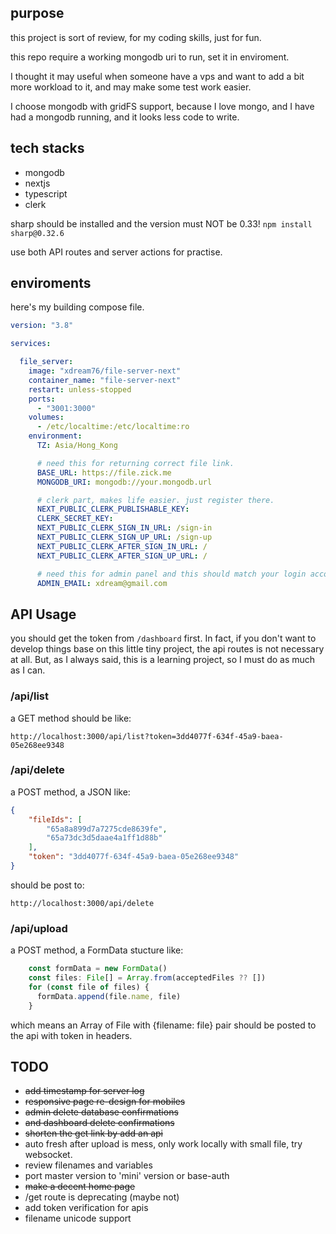 ## purpose

this project is sort of review, for my coding skills, just for fun.

this repo require a working mongodb uri to run, set it in enviroment.

I thought it may useful when someone have a vps and want to add a bit more
workload to it, and may make some test work easier.

I choose mongodb with gridFS support, because I love mongo, and I have had a mongodb running, and it looks less code to write.

## tech stacks

 - mongodb
 - nextjs
 - typescript
 - clerk

sharp should be installed and the version must NOT be 0.33!
 `npm install sharp@0.32.6`

use both API routes and server actions for practise.

## enviroments

here's my building compose file.

```yaml
version: "3.8"

services:

  file_server:
    image: "xdream76/file-server-next"
    container_name: "file-server-next"
    restart: unless-stopped
    ports:
      - "3001:3000"
    volumes:
      - /etc/localtime:/etc/localtime:ro
    environment:
      TZ: Asia/Hong_Kong

      # need this for returning correct file link.
      BASE_URL: https://file.zick.me
      MONGODB_URI: mongodb://your.mongodb.url

      # clerk part, makes life easier. just register there.
      NEXT_PUBLIC_CLERK_PUBLISHABLE_KEY:
      CLERK_SECRET_KEY:
      NEXT_PUBLIC_CLERK_SIGN_IN_URL: /sign-in
      NEXT_PUBLIC_CLERK_SIGN_UP_URL: /sign-up
      NEXT_PUBLIC_CLERK_AFTER_SIGN_IN_URL: /
      NEXT_PUBLIC_CLERK_AFTER_SIGN_UP_URL: /

      # need this for admin panel and this should match your login account
      ADMIN_EMAIL: xdream@gmail.com

```

## API Usage

you should get the token from `/dashboard` first.  In fact, if you don't want to 
develop things base on this little tiny project, the api routes is not necessary
at all. But, as I always said, this is a learning project, so I must do as much as 
I can.

### /api/list

a GET method should be like:

```URL
http://localhost:3000/api/list?token=3dd4077f-634f-45a9-baea-05e268ee9348
```

### /api/delete

a POST method, a JSON like:

```JSON
{
	"fileIds": [
		"65a8a899d7a7275cde8639fe",
		"65a73dc3d5daae4a1ff1d88b"
	],
	"token": "3dd4077f-634f-45a9-baea-05e268ee9348"
}
```

 should be post to:

```URL
http://localhost:3000/api/delete
```

### /api/upload

a POST method, a FormData stucture like:

```typescript
    const formData = new FormData()
    const files: File[] = Array.from(acceptedFiles ?? [])
    for (const file of files) {
      formData.append(file.name, file)
    }
```
which means an Array of File with {filename: file} pair should be posted to the api
with token in headers.

## TODO

 - ~~add timestamp for server log~~
 - ~~responsive page re-design for mobiles~~
 - ~~admin delete database confirmations~~
 - ~~and dashboard delete confirmations~~
 - ~~shorten the get link by add an api~~
 - auto fresh after upload is mess, only work locally with small file, try websocket.
 - review filenames and variables
 - port master version to 'mini' version or base-auth
 - ~~make a decent home page~~
 - /get route is deprecating (maybe not)
 - add token verification for apis
 - filename unicode support